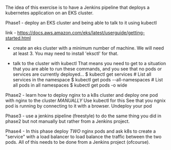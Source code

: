 The idea of this exercise is to have a Jenkins pipeline that deploys a kubernetes application
on an EKS cluster.

Phase1 - deploy an EKS cluster and being able to talk to it using kubectl

link - https://docs.aws.amazon.com/eks/latest/userguide/getting-started.html

* create an eks cluster with a minimum number of machine.
	We will need at least 3.
	You may need to install 'eksctl' for that.

* talk to the cluster with kubectl
	That means you need to get to a situation that you are able to run these commands,
	and you see that no pods or services are currently deployed...
	$ kubectl get services                          # List all services in the namespace
	$ kubectl get pods --all-namespaces             # List all pods in all namespaces
	$ kubectl get pods -o wide             

Phase2 - learn how to deploy nginx to a k8s cluster and deploy one pod with nginx to the cluster
	*MANUALLY*
	Use kubectl for this
	See that you ngnix pod is running by connecting to it with a browser.
	Undeploy your pod

Phase3 - use a jenkins pipeline (freestyle) to do the same thing you did in phase2 but not manually
	but rather from a Jenkins project.

Phase4 - In this phase deploy *TWO* nginx pods and ask k8s to create a "service" with a load balancer
	to load balance the traffic between the two pods.
	All of this needs to be done from a Jenkins project (ofcourse).
